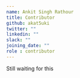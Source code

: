 ```yaml
---
name: Ankit Singh Rathour
title: Contributor
github: akat5uki
twitter: ""
linkedin: ""
slack: ""
joining_date: ""
role : contributor
---
```


Still waiting for this
